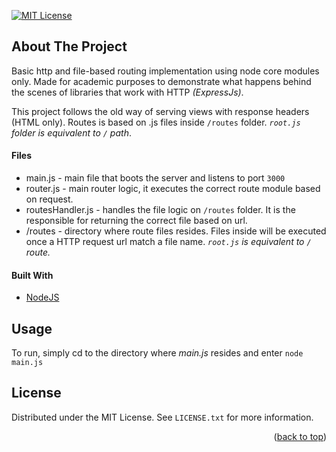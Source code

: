 <div id="top"></div>

[![MIT License][license-shield]][license-url]

## About The Project

Basic http and file-based routing implementation using node core modules only. Made for academic purposes to demonstrate what happens behind the scenes of libraries that work with HTTP _(ExpressJs)_.

This project follows the old way of serving views with response headers (HTML only).
Routes is based on .js files inside `/routes` folder. _`root.js` folder is equivalent to `/` path_.

#### Files

-   main.js - main file that boots the server and listens to port `3000`
-   router.js - main router logic, it executes the correct route module based on request.
-   routesHandler.js - handles the file logic on `/routes` folder. It is the responsible for returning the correct file based on url.
-   /routes - directory where route files resides. Files inside will be executed once a HTTP request url match a file name. _`root.js` is equivalent to `/` route._

#### Built With

-   [NodeJS](https://nodejs.org/)

## Usage

To run, simply cd to the directory where <em>main.js</em> resides and enter `node main.js`

## License

Distributed under the MIT License. See `LICENSE.txt` for more information.

<p align="right">(<a href="#top">back to top</a>)</p>

[license-shield]: https://img.shields.io/github/license/github_username/repo_name.svg?style=for-the-badge
[license-url]: https://github.com/justintroy/node-corehttp-raw-server/blob/master/LICENSE.txt
